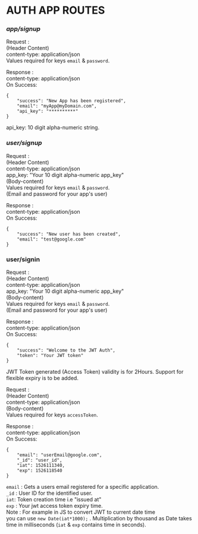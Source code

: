 # AUTH APP ROUTES

### *app/signup*
Request :   
(Header Content)   
content-type: application/json   
Values required for keys `email` & `password`.

Response :   
content-type: application/json   
On Success: 
```
{
    "success": "New App has been registered",
    "email": "myApp@myDomain.com",
    "api_key": "**********"
}
```
api_key: 10 digit alpha-numeric string.

### *user/signup*
Request :   
(Header Content)   
content-type: application/json   
app_key: "Your 10 digit alpha-numeric app_key"   
(Body-content)   
Values required for keys `email` & `password`.   
(Email and password for your app's user)

Response :   
content-type: application/json   
On Success: 
```
{
    "success": "New user has been created",
    "email": "test@google.com"
}
```
### user/signin   
Request :   
(Header Content)   
content-type: application/json   
app_key: "Your 10 digit alpha-numeric app_key"   
(Body-content)   
Values required for keys `email` & `password`.   
(Email and password for your app's user)

Response :   
content-type: application/json   
On Success: 
```
{
    "success": "Welcome to the JWT Auth",
    "token": "Your JWT token"
}
```  
JWT Token generated (Access Token) validity is for 2Hours. Support for flexible expiry is to be added.


Request :   
(Header Content)   
content-type: application/json   
(Body-content)   
Values required for keys `accessToken`.   

Response :   
content-type: application/json   
On Success:   
```
{
    "email": "userEmail@google.com",
    "_id": "user_id",
    "iat": 1526111340,
    "exp": 1526118540
}
```
`email` : Gets a users email registered for a specific application.   
`_id` : User ID for the identified user.   
`iat`: Token creation time i.e "issued at"   
`exp` : Your jwt access token expiry time.   
Note : For example in JS to convert JWT to current date time   
you can use `new Date(iat*1000);` . Multiplication by thousand as Date takes time in milliseconds (`iat` & `exp` contains time in seconds).
